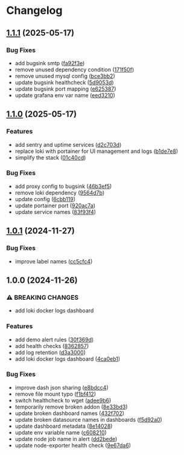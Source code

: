 # Changelog

## [1.1.1](https://github.com/NEIAAC/infra/compare/v1.1.0...v1.1.1) (2025-05-17)


### Bug Fixes

* add bugsink smtp ([fa92f3e](https://github.com/NEIAAC/infra/commit/fa92f3e5179d856c9e1ece641b6ff2d38be85893))
* remove unused dependency condition ([171f50f](https://github.com/NEIAAC/infra/commit/171f50f56eb3fdfb3991370fa4dec0785183a988))
* remove unused mysql config ([bce3bb2](https://github.com/NEIAAC/infra/commit/bce3bb21a407a007b4d136d427f8cc36e902d8ae))
* update bugsink healthcheck ([5d9053d](https://github.com/NEIAAC/infra/commit/5d9053dfb37964734cc5c09cf3d10481a470a406))
* update bugsink port mapping ([e625387](https://github.com/NEIAAC/infra/commit/e6253877b2bd7cec8d8c538284ed44e3599239fe))
* update grafana env var name ([eed3210](https://github.com/NEIAAC/infra/commit/eed32109d41f75c1ae75a14816fd48c135955d39))

## [1.1.0](https://github.com/NEIAAC/infra/compare/v1.0.1...v1.1.0) (2025-05-17)


### Features

* add sentry and uptime services ([d2c703d](https://github.com/NEIAAC/infra/commit/d2c703d7591c550ebaad1ae3612c2320c64eadf4))
* replace loki with portainer for UI management and logs ([b1de7e8](https://github.com/NEIAAC/infra/commit/b1de7e8ee589cee5db500ead8f1feff655efc528))
* simplify the stack ([01c40cd](https://github.com/NEIAAC/infra/commit/01c40cd25e85466c9db9067eabf6cabfcbf27fd6))


### Bug Fixes

* add proxy config to bugsink ([46b3ef5](https://github.com/NEIAAC/infra/commit/46b3ef563fa8b2852aa7c196b86dfbdd64dcd68b))
* remove loki dependency ([9564d7b](https://github.com/NEIAAC/infra/commit/9564d7b9e78dada6a2d2c02d51523c02a3e53e9a))
* update config ([6cbb119](https://github.com/NEIAAC/infra/commit/6cbb119d503aec6e48a255b6711b82578c01c0df))
* update portainer port ([920ac7a](https://github.com/NEIAAC/infra/commit/920ac7aba717f8b20dc19f82227b33758325242c))
* update service names ([83f93f4](https://github.com/NEIAAC/infra/commit/83f93f4eedc2f1677969d240c43b891519db112d))

## [1.0.1](https://github.com/NEIAAC/monitoring/compare/v1.0.0...v1.0.1) (2024-11-27)


### Bug Fixes

* improve label names ([cc5cfc4](https://github.com/NEIAAC/monitoring/commit/cc5cfc41a4ae9228125c29a9154e04e448653112))

## 1.0.0 (2024-11-26)


### ⚠ BREAKING CHANGES

* add loki docker logs dashboard

### Features

* add demo alert rules ([30f369d](https://github.com/NEIAAC/monitoring/commit/30f369d8a693c3f35f275f2ccc9b679ab13bf350))
* add health checks ([8362857](https://github.com/NEIAAC/monitoring/commit/8362857e4d16a2a33327253421e5d92b8c1a47a9))
* add log retention ([d3a3000](https://github.com/NEIAAC/monitoring/commit/d3a300033b5f80d433b7ef0d0571e6f2a49c0045))
* add loki docker logs dashboard ([4ca0eb1](https://github.com/NEIAAC/monitoring/commit/4ca0eb1382d733936f01eabd47226efcc5e9300f))


### Bug Fixes

* improve dash json sharing ([e8bdcc4](https://github.com/NEIAAC/monitoring/commit/e8bdcc411489523130e8faa1a43c8a9f96f06808))
* remove file mount typo ([f1bf412](https://github.com/NEIAAC/monitoring/commit/f1bf41270af0d41ae821f4969ed717b411e6bc4a))
* switch healthcheck to wget ([adee9b6](https://github.com/NEIAAC/monitoring/commit/adee9b66bf878afbb1d4bd668ac6dca4522b0e9f))
* temporarily remove broken addon ([8e33bd3](https://github.com/NEIAAC/monitoring/commit/8e33bd3b16dff520a7a0732cc55be1301799a687))
* update broken dashboard names ([432f702](https://github.com/NEIAAC/monitoring/commit/432f7025b222821da55981816043208663db7add))
* update broken datasource names in dashboards ([f5d92a0](https://github.com/NEIAAC/monitoring/commit/f5d92a09a502699f6b4b250d45d37942ea7930c0))
* update dashboard metadata ([8e14028](https://github.com/NEIAAC/monitoring/commit/8e140281ad80a0bf84389f7e1f8983de73cec26f))
* update env variable name ([c608210](https://github.com/NEIAAC/monitoring/commit/c6082101a265cd1ad8bec89ec8d278ee8a8d4689))
* update node job name in alert ([dd2bede](https://github.com/NEIAAC/monitoring/commit/dd2bedefe19b733f6870147cabad4743b818b8f1))
* update node-exporter health check ([9e67da6](https://github.com/NEIAAC/monitoring/commit/9e67da670dee78383feadd93e9b563e2fa8f97dd))
